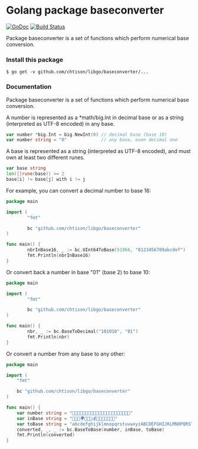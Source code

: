 # Golang package baseconverter

[![GoDoc](https://godoc.org/github.com/chtison/libgo/baseconverter?status.svg)](https://godoc.org/github.com/chtison/libgo/baseconverter)
[![Build Status](https://travis-ci.org/chtison/libgo.svg?branch=master)](https://travis-ci.org/chtison/libgo)

Package baseconverter is a set of functions which perform numerical base conversion.

### Install this package
```
$ go get -v github.com/chtison/libgo/baseconverter/...
```

### Documentation

Package baseconverter is a set of functions which perform numerical base
conversion.

A number is represented as a *math/big.Int in decimal base or as a string
(interpreted as UTF-8 encoded) in any base.
```go
var number *big.Int = big.NewInt(0) // decimal base (base 10)
var number string = "0"             // any base, even decimal one
```

A base is represented as a string (interpreted as UTF-8 encoded), and must own
at least two different runes.
```go
var base string
len([]rune(base)) >= 2
base[i] != base[j] with i != j
```

For example, you can convert a decimal number to base 16:
```go
package main

import (
        "fmt"

        bc "github.com/chtison/libgo/baseconverter"
)

func main() {
        nbrInBase16, _ := bc.UInt64ToBase(51966, "0123456789abcdef")
        fmt.Println(nbrInBase16)
}
```

Or convert back a number in base "01" (base 2) to base 10:
```go
package main

import (
        "fmt"

        bc "github.com/chtison/libgo/baseconverter"
)

func main() {
        nbr, _ := bc.BaseToDecimal("101010", "01")
        fmt.Println(nbr)
}
```

Or convert a number from any base to any other:
```go
package main

import (
	"fmt"

	bc "github.com/chtison/libgo/baseconverter"
)

func main() {
	var number string = "🌴🐭🌞🌝🍀💎💎🌝🐱🍀💜🍀🐵🐱🐭🌴🐼🌵🍀🐱💎🐼"
	var inBase string = "🌵🐱🚗🌍🌞🍀💎💰🐼🍋🐵🌴💜🐭🌝"
	var toBase string = "abcdefghijklmnopqrstuvwxyzABCDEFGHIJKLMNOPQRSTUVWXYZ !"
	converted, _, _ := bc.BaseToBase(number, inBase, toBase)
	fmt.Println(converted)
}
```
